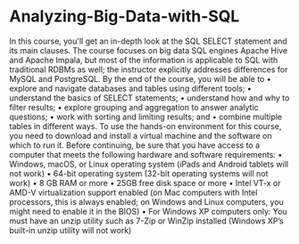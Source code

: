 # Analyzing-Big-Data-with-SQL
In this course, you'll get an in-depth look at the SQL SELECT statement and its main clauses. The course focuses on big data SQL engines Apache Hive and Apache Impala, but most of the information is applicable to SQL with traditional RDBMs as well; the instructor explicitly addresses differences for MySQL and PostgreSQL.  By the end of the course, you will be able to • explore and navigate databases and tables using different tools; • understand the basics of SELECT statements; • understand how and why to filter results; • explore grouping and aggregation to answer analytic questions; • work with sorting and limiting results; and • combine multiple tables in different ways. To use the hands-on environment for this course, you need to download and install a virtual machine and the software on which to run it. Before continuing, be sure that you have access to a computer that meets the following hardware and software requirements: • Windows, macOS, or Linux operating system (iPads and Android tablets will not work) • 64-bit operating system (32-bit operating systems will not work) • 8 GB RAM or more • 25GB free disk space or more • Intel VT-x or AMD-V virtualization support enabled (on Mac computers with Intel processors, this is always enabled; on Windows and Linux computers, you might need to enable it in the BIOS) • For Windows XP computers only: You must have an unzip utility such as 7-Zip or WinZip installed (Windows XP’s built-in unzip utility will not work)
